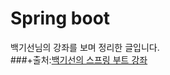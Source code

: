 Spring boot
===========
백기선님의 강좌를 보며 정리한 글입니다.   
###+출처:[백기선의 스프링 부트 강좌](https://www.inflearn.com/course/%EC%8A%A4%ED%94%84%EB%A7%81%EB%B6%80%ED%8A%B8/) 
